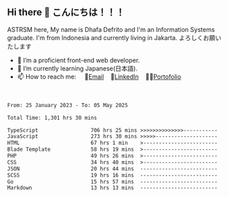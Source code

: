 ## Hi there 👋 こんにちは！！！
ASTRSM here, My name is Dhafa Defrito and I'm an Information Systems graduate. I'm from Indonesia and currently living in Jakarta. よろしくお願いたします

- 🔭 I’m a proficient front-end web developer.
- 🌱 I’m currently learning Japanese(日本語).
- 📫 How to reach me: &nbsp;&nbsp;&nbsp;&nbsp;📧[Email](ddefrito@gmail.com)&nbsp;&nbsp;&nbsp;&nbsp;💼[LinkedIn](https://www.linkedin.com/in/dhafa-defrita-rama-yudistira-9357a9229/)&nbsp;&nbsp;&nbsp;&nbsp;👨‍🎨[Portofolio](https://ddefrito.vercel.app/)
<br>
<!-- <p align="left">
<a href="https://github.com/ASTRSM">
  <img height="180em" src="https://github-readme-stats-eight-theta.vercel.app/api?username=ASTRSM&show_icons=true&theme=dracula&include_all_commits=true&count_private=true"/>
  <img height="180em" src="https://github-readme-stats-eight-theta.vercel.app/api/top-langs/?username=ASTRSM&layout=compact&langs_count=8&theme=dracula"/>
</a>
</p> -->

<!--START_SECTION:waka-->

```txt
From: 25 January 2023 - To: 05 May 2025

Total Time: 1,301 hrs 30 mins

TypeScript                 706 hrs 25 mins >>>>>>>>>>>>>>-----------   54.28 %
JavaScript                 273 hrs 30 mins >>>>>--------------------   21.01 %
HTML                       67 hrs 1 min    >------------------------   05.15 %
Blade Template             58 hrs 19 mins  >------------------------   04.48 %
PHP                        49 hrs 26 mins  >------------------------   03.80 %
CSS                        34 hrs 40 mins  >------------------------   02.66 %
JSON                       20 hrs 44 mins  -------------------------   01.59 %
SCSS                       19 hrs 16 mins  -------------------------   01.48 %
Go                         15 hrs 57 mins  -------------------------   01.23 %
Markdown                   13 hrs 13 mins  -------------------------   01.02 %
```

<!--END_SECTION:waka-->
